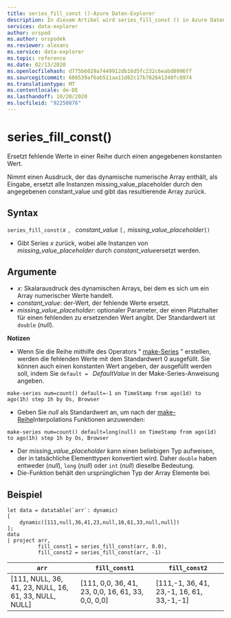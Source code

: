 ```yaml
---
title: series_fill_const ()-Azure Daten-Explorer
description: In diesem Artikel wird series_fill_const () in Azure Daten-Explorer beschrieben.
services: data-explorer
author: orspod
ms.author: orspodek
ms.reviewer: alexans
ms.service: data-explorer
ms.topic: reference
ms.date: 02/13/2020
ms.openlocfilehash: d775b6029a7449912db16d5fc232c6eabd0996ff
ms.sourcegitcommit: 608539af6ab511aa11d82c17b782641340fc8974
ms.translationtype: MT
ms.contentlocale: de-DE
ms.lasthandoff: 10/20/2020
ms.locfileid: "92250876"
---
```

# <a name="series_fill_const"></a>series_fill_const()

Ersetzt fehlende Werte in einer Reihe durch einen angegebenen konstanten Wert.

Nimmt einen Ausdruck, der das dynamische numerische Array enthält, als Eingabe, ersetzt alle Instanzen missing_value_placeholder durch den angegebenen constant_value und gibt das resultierende Array zurück.

## <a name="syntax"></a>Syntax

`series_fill_const(`*x* `, ` *constant_value* `[,` *missing_value_placeholder*`])`
* Gibt Series *x* zurück, wobei alle Instanzen von *missing_value_placeholder* durch *constant_value*ersetzt werden.

## <a name="arguments"></a>Argumente

* *x*: Skalarausdruck des dynamischen Arrays, bei dem es sich um ein Array numerischer Werte handelt.
* *constant_value*: der-Wert, der fehlende Werte ersetzt. 
* *missing_value_placeholder*: optionaler Parameter, der einen Platzhalter für einen fehlenden zu ersetzenden Wert angibt. Der Standardwert ist `double` (*null*).

**Notizen**
* Wenn Sie die Reihe mithilfe des Operators " [make-Series](make-seriesoperator.md) " erstellen, werden die fehlenden Werte mit dem Standardwert 0 ausgefüllt. Sie können auch einen konstanten Wert angeben, der ausgefüllt werden soll, indem Sie `default = ` *DefaultValue* in der Make-Series-Anweisung angeben.

```kusto
make-series num=count() default=-1 on TimeStamp from ago(1d) to ago(1h) step 1h by Os, Browser
```
  
* Geben Sie *null* als Standardwert an, um nach der [make-Reihe](make-seriesoperator.md)Interpolations Funktionen anzuwenden: 

```kusto
make-series num=count() default=long(null) on TimeStamp from ago(1d) to ago(1h) step 1h by Os, Browser
```
  
* Der *missing_value_placeholder* kann einen beliebigen Typ aufweisen, der in tatsächliche Elementtypen konvertiert wird. Daher `double` haben entweder (*null*), `long` (*null*) oder `int` (*null*) dieselbe Bedeutung.
* Die-Funktion behält den ursprünglichen Typ der Array Elemente bei. 

## <a name="example"></a>Beispiel

<!-- csl: https://help.kusto.windows.net:443/Samples -->
```kusto
let data = datatable(`arr`: dynamic)
[
    dynamic([111,null,36,41,23,null,16,61,33,null,null])   
];
data 
| project arr, 
          fill_const1 = series_fill_const(arr, 0.0),
          fill_const2 = series_fill_const(arr, -1)  
```

|`arr`|`fill_const1`|`fill_const2`|
|---|---|---|
|[111, NULL, 36, 41, 23, NULL, 16, 61, 33, NULL, NULL]|[111, 0,0, 36, 41, 23, 0,0, 16, 61, 33, 0,0, 0,0]|[111,-1, 36, 41, 23,-1, 16, 61, 33,-1,-1]|
